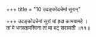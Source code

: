 +++
title = "10 उदङ्कोदचेमां सुराम्"

+++
उदङ्कोदचेमां सुरां यां हृदा कामयामहे ।  
तां मे भगस्तामश्विना तां मा बट् सरस्वती ॥११॥